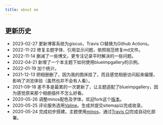 ```yaml
---
title: about me
---
```



## 更新历史

- 2023-02-27 更新博客系统为giscus，Travis CI替换为Github Actions。
- 2022-11-22 修复主题字体、引用显示问题，依照规范修复md文件。
- 2022-11-14 删减了一些博文，更专注记录平时解决的一些问题。
- 2022-04-21 新增了一个本主题下如何使用blueimpgallery的示例。
- 2022-01-19 加个统计。
- 2021-12-13 把相册删了，因为我的图床挂了，而且感觉相册访问起来偏慢，影响了浏览体验（虽然也并不会有人看）。
- 2021-09-18 差不多是最累的一次更新了，让主题适配了blueimpgallery，因为感觉原来那个相册插件不怎么好看。
- 2020-05-26 调整minos配色及字体，欢迎fork这个[版本][4]。
- 2020-05-25 评论服务选用[Valine][3]。生成并提交sitemap以完成收录。
- 2020-05-24 完成初步搭建。主题使用[minos][1]，通过[Travis CI][2]完成自动化部署。

[1]: https://github.com/ppoffice/hexo-theme-minos
[2]: https://travis-ci.org/
[3]: https://valine.js.org/
[4]: https://github.com/mykonakona/hexo-theme-minos
